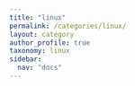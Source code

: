 ```yaml
---
title: "linux"
permalink: /categories/linux/
layout: category
author_profile: true
taxonomy: linux
sidebar:
  nav: "docs"
---
```

